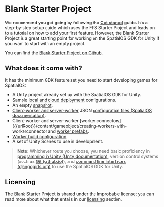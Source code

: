 # Blank Starter Project

We recommend you get going by following the [Get started]({{urlRoot}}/content/get-started/get-started) guide. It's a step-by-step setup guide which uses the FPS Starter Project and leads on to a tutorial on how to add your first feature. However, the Blank Starter Project is a great starting point for working on the SpatialOS GDK for Unity if you want to start with an empty project.

You can find the [Blank Starter Project on Github](https://github.com/spatialos/gdk-for-unity-blank-project).

## What does it come with?

It has the minimum GDK feature set you need to start developing games for SpatialOS:

- A Unity project already set up with the SpatialOS GDK for Unity.
- Sample [local and cloud deployment]({{urlRoot}}/content/glossary#deploying) configurations.
- An empty [snapshot]({{urlRoot}}/content/snapshots#snapshots).
- [Client-worker and server-worker]({{urlRoot}}/content/glossary#worker) JSON [configuration files (SpatialOS documentation)](https://docs.improbable.io/reference/latest/shared/worker-configuration/bridge-config#worker-attribute-sets).
- Client-worker and server-worker [worker connectors]({{urlRoot}}/content/gameobject/creating-workers-with-workerconnector and [worker prefabs]({{urlRoot}}/content/gameobject/creating-workers-with-workerconnector#how-to-use-worker-prefabs).
- [Worker build configuration]({{urlRoot}}/content/build#build-your-workers).
- A set of Unity Scenes to use in development.

> **Note:** Whichever route you choose, you need basic proficiency in [programming in Unity (Unity documentation)](https://unity3d.com/programming-in-unity), version control systems (such as [Git (github.io)](https://try.github.io/)), and [command line interfaces (djangogirls.org)](https://tutorial.djangogirls.org/en/intro_to_command_line/) to use the SpatialOS GDK for Unity.

## Licensing

The Blank Starter Project is shared under the Improbable license; you can read more about what that entails in our [licensing]({{urlRoot}}/license) section.

